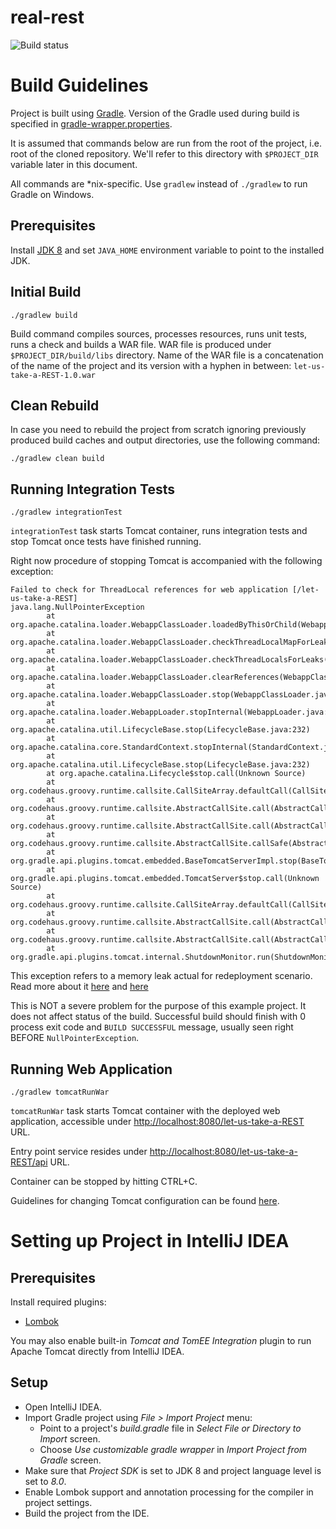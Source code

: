 real-rest
=========
![Build status](https://travis-ci.org/flushdia/real-rest.svg?branch=master)

# Build Guidelines

Project is built using [Gradle](http://www.gradle.org/).
Version of the Gradle used during build is specified in
[gradle-wrapper.properties](https://github.com/flushdia/let-us-take-a-REST/blob/master/gradle/wrapper/gradle-wrapper.properties).

It is assumed that commands below are run from the root of the project, i.e. root of the cloned repository.
We'll refer to this directory with `$PROJECT_DIR` variable later in this document.

All commands are \*nix-specific. Use `gradlew` instead of `./gradlew` to run Gradle on Windows.

## Prerequisites

Install [JDK 8](http://www.oracle.com/technetwork/java/javase/downloads/jdk8-downloads-2133151.html)
and set `JAVA_HOME` environment variable to point to the installed JDK.

## Initial Build

`./gradlew build`

Build command compiles sources, processes resources, runs unit tests, runs a check and builds a WAR file.
WAR file is produced under `$PROJECT_DIR/build/libs` directory.
Name of the WAR file is a concatenation of the name of the project and its version with a hyphen in between:
`let-us-take-a-REST-1.0.war`

## Clean Rebuild

In case you need to rebuild the project from scratch ignoring
previously produced build caches and output directories, use the following command:

`./gradlew clean build`

## Running Integration Tests

`./gradlew integrationTest`

`integrationTest` task starts Tomcat container, runs integration tests and
stop Tomcat once tests have finished running.

Right now procedure of stopping Tomcat is accompanied with the following exception:

    Failed to check for ThreadLocal references for web application [/let-us-take-a-REST]
    java.lang.NullPointerException
            at org.apache.catalina.loader.WebappClassLoader.loadedByThisOrChild(WebappClassLoader.java:2636)
            at org.apache.catalina.loader.WebappClassLoader.checkThreadLocalMapForLeaks(WebappClassLoader.java:2552)
            at org.apache.catalina.loader.WebappClassLoader.checkThreadLocalsForLeaks(WebappClassLoader.java:2507)
            at org.apache.catalina.loader.WebappClassLoader.clearReferences(WebappClassLoader.java:2013)
            at org.apache.catalina.loader.WebappClassLoader.stop(WebappClassLoader.java:1908)
            at org.apache.catalina.loader.WebappLoader.stopInternal(WebappLoader.java:661)
            at org.apache.catalina.util.LifecycleBase.stop(LifecycleBase.java:232)
            at org.apache.catalina.core.StandardContext.stopInternal(StandardContext.java:5702)
            at org.apache.catalina.util.LifecycleBase.stop(LifecycleBase.java:232)
            at org.apache.catalina.Lifecycle$stop.call(Unknown Source)
            at org.codehaus.groovy.runtime.callsite.CallSiteArray.defaultCall(CallSiteArray.java:42)
            at org.codehaus.groovy.runtime.callsite.AbstractCallSite.call(AbstractCallSite.java:108)
            at org.codehaus.groovy.runtime.callsite.AbstractCallSite.call(AbstractCallSite.java:112)
            at org.codehaus.groovy.runtime.callsite.AbstractCallSite.callSafe(AbstractCallSite.java:75)
            at org.gradle.api.plugins.tomcat.embedded.BaseTomcatServerImpl.stop(BaseTomcatServerImpl.groovy:43)
            at org.gradle.api.plugins.tomcat.embedded.TomcatServer$stop.call(Unknown Source)
            at org.codehaus.groovy.runtime.callsite.CallSiteArray.defaultCall(CallSiteArray.java:42)
            at org.codehaus.groovy.runtime.callsite.AbstractCallSite.call(AbstractCallSite.java:108)
            at org.codehaus.groovy.runtime.callsite.AbstractCallSite.call(AbstractCallSite.java:112)
            at org.gradle.api.plugins.tomcat.internal.ShutdownMonitor.run(ShutdownMonitor.groovy:75)

This exception refers to a memory leak actual for redeployment scenario.
Read more about it [here](http://stackoverflow.com/questions/7788280/memory-leak-when-redeploying-application-in-tomcat)
and [here](http://stackoverflow.com/questions/9992526/what-are-these-warnings-in-catalina-out)

This is NOT a severe problem for the purpose of this example project.
It does not affect status of the build.
Successful build should finish with 0 process exit code and `BUILD SUCCESSFUL` message,
usually seen right BEFORE `NullPointerException`.

## Running Web Application

`./gradlew tomcatRunWar`

`tomcatRunWar` task starts Tomcat container with the deployed web application,
accessible under [http://localhost:8080/let-us-take-a-REST](http://localhost:8080/let-us-take-a-REST) URL.

Entry point service resides under [http://localhost:8080/let-us-take-a-REST/api](http://localhost:8080/let-us-take-a-REST/api) URL.

Container can be stopped by hitting CTRL+C.

Guidelines for changing Tomcat configuration can be found [here](https://github.com/bmuschko/gradle-tomcat-plugin).

# Setting up Project in IntelliJ IDEA

## Prerequisites

Install required plugins:
* [Lombok](http://plugins.jetbrains.com/plugin/6317?pr=idea)

You may also enable built-in *Tomcat and TomEE Integration* plugin
to run Apache Tomcat directly from IntelliJ IDEA.

## Setup

 * Open IntelliJ IDEA.
 * Import Gradle project using *File > Import Project* menu:
     * Point to a project's *build.gradle* file in *Select File or Directory to Import* screen. 
     * Choose *Use customizable gradle wrapper* in *Import Project from Gradle* screen.
 * Make sure that *Project SDK* is set to JDK 8 and project language level is set to *8.0*.
 * Enable Lombok support and annotation processing for the compiler in project settings.
 * Build the project from the IDE.
